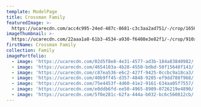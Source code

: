```yaml
---
template: ModelPage
title: Crossman Family
featuredImage: >-
  https://ucarecdn.com/acc4c995-24ed-487c-8681-c3c3aa2ad751/-/crop/1650x858/0,0/-/preview/
imageThumbnail: >-
  https://ucarecdn.com/22aaa1a8-61b3-4534-a930-f6408e3e82f1/-/crop/910x1100/337,0/-/preview/
firstName: Crossman Family
collection: Family
imagePortfolio:
  - image: 'https://ucarecdn.com/02d5f8e8-4e31-4577-ad3b-184a83840982/'
  - image: 'https://ucarecdn.com/4654103a-4b28-4550-bdbd-50f15648f143/'
  - image: 'https://ucarecdn.com/c87ea536-e6c2-427f-9425-0ccbc9a18ca3/'
  - image: 'https://ucarecdn.com/40b9ff45-d357-4848-9205-ef9dd788f968/'
  - image: 'https://ucarecdn.com/75e4453f-4d60-41e2-9161-634aa05f7557/'
  - image: 'https://ucarecdn.com/e0ddb6fd-ee50-4965-8909-0726219e4890/'
  - image: 'https://ucarecdn.com/5f0e281c-62fa-444a-b032-bc6c560812cb/'
---
```


